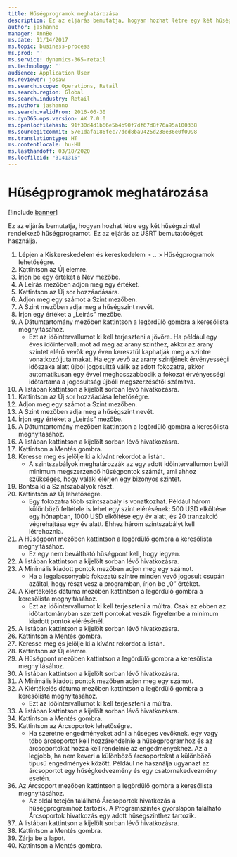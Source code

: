 ```yaml
---
title: Hűségprogramok meghatározása
description: Ez az eljárás bemutatja, hogyan hozhat létre egy két hűségszinttel rendelkező hűségprogramot.
author: jashanno
manager: AnnBe
ms.date: 11/14/2017
ms.topic: business-process
ms.prod: ''
ms.service: dynamics-365-retail
ms.technology: ''
audience: Application User
ms.reviewer: josaw
ms.search.scope: Operations, Retail
ms.search.region: Global
ms.search.industry: Retail
ms.author: jashanno
ms.search.validFrom: 2016-06-30
ms.dyn365.ops.version: AX 7.0.0
ms.openlocfilehash: 91f30d4d1b66e5b4b90f7df67d8f76a95a100338
ms.sourcegitcommit: 57e1dafa186fec77ddd8ba9425d238e36e0f0998
ms.translationtype: HT
ms.contentlocale: hu-HU
ms.lasthandoff: 03/18/2020
ms.locfileid: "3141315"
---
```

# <a name="define-loyalty-programs"></a>Hűségprogramok meghatározása

[!include [banner](../includes/banner.md)]

Ez az eljárás bemutatja, hogyan hozhat létre egy két hűségszinttel rendelkező hűségprogramot. Ez az eljárás az USRT bemutatócéget használja.

1. Lépjen a Kiskereskedelem és kereskedelem > .. > Hűségprogramok lehetőségre.
2. Kattintson az Új elemre.
3. Írjon be egy értéket a Név mezőbe.
4. A Leírás mezőben adjon meg egy értéket.
5. Kattintson az Új sor hozzáadására.
6. Adjon meg egy számot a Szint mezőben.
7. A Szint mezőben adja meg a hűségszint nevét.
8. Írjon egy értéket a „Leírás” mezőbe.
9. A Dátumtartomány mezőben kattintson a legördülő gombra a keresőlista megnyitásához.
    * Ezt az időintervallumot ki kell terjeszteni a jövőre. Ha például egy éves időintervallumot ad meg az arany szinthez, akkor az arany szintet elérő vevők egy éven keresztül kaphatják meg a szintre vonatkozó jutalmakat. Ha egy vevő az arany szintjének érvényességi időszaka alatt újból jogosulttá válik az adott fokozatra, akkor automatikusan egy évvel meghosszabbodik a fokozat érvényességi időtartama a jogosultság újbóli megszerzésétől számítva.  
10. A listában kattintson a kijelölt sorban lévő hivatkozásra.
11. Kattintson az Új sor hozzáadása lehetőségre.
12. Adjon meg egy számot a Szint mezőben.
13. A Szint mezőben adja meg a hűségszint nevét.
14. Írjon egy értéket a „Leírás” mezőbe.
15. A Dátumtartomány mezőben kattintson a legördülő gombra a keresőlista megnyitásához.
16. A listában kattintson a kijelölt sorban lévő hivatkozásra.
17. Kattintson a Mentés gombra.
18. Keresse meg és jelölje ki a kívánt rekordot a listán.
    * A szintszabályok meghatározzák az egy adott időintervallumon belül minimum megszerzendő hűségpontok számát, ami ahhoz szükséges, hogy valaki elérjen egy bizonyos szintet.  
19. Bontsa ki a Szintszabályok részt.
20. Kattintson az Új lehetőségre.
    * Egy fokozatra több szintszabály is vonatkozhat. Például három különböző feltétele is lehet egy szint elérésének: 500 USD elköltése egy hónapban, 1000 USD elköltése egy év alatt, és 20 tranzakció végrehajtása egy év alatt. Ehhez három szintszabályt kell létrehoznia.  
21. A Hűségpont mezőben kattintson a legördülő gombra a keresőlista megnyitásához.
    * Ez egy nem beváltható hűségpont kell, hogy legyen.  
22. A listában kattintson a kijelölt sorban lévő hivatkozásra.
23. A Minimális kiadott pontok mezőben adjon meg egy számot.
    * Ha a legalacsonyabb fokozatú szintre minden vevő jogosult csupán azáltal, hogy részt vesz a programban, írjon be „0” értéket.  
24. A Kiértékelés dátuma mezőben kattintson a legördülő gombra a keresőlista megnyitásához.
    * Ezt az időintervallumot ki kell terjeszteni a múltra. Csak az ebben az időtartományban szerzett pontokat veszik figyelembe a minimum kiadott pontok elérésénél.  
25. A listában kattintson a kijelölt sorban lévő hivatkozásra.
26. Kattintson a Mentés gombra.
27. Keresse meg és jelölje ki a kívánt rekordot a listán.
28. Kattintson az Új elemre.
29. A Hűségpont mezőben kattintson a legördülő gombra a keresőlista megnyitásához.
30. A listában kattintson a kijelölt sorban lévő hivatkozásra.
31. A Minimális kiadott pontok mezőben adjon meg egy számot.
32. A Kiértékelés dátuma mezőben kattintson a legördülő gombra a keresőlista megnyitásához.
    * Ezt az időintervallumot ki kell terjeszteni a múltra.  
33. A listában kattintson a kijelölt sorban lévő hivatkozásra.
34. Kattintson a Mentés gombra.
35. Kattintson az Árcsoportok lehetőségre.
    * Ha szeretne engedményeket adni a hűséges vevőknek. egy vagy több árcsoportot kell hozzárendelnie a hűségprogramhoz és az árcsoportokat hozzá kell rendelnie az engedményekhez. Az a legjobb, ha nem keveri a különböző árcsoportokat a különböző típusú engedmények között.  Például ne használja ugyanazt az árcsoportot egy hűségkedvezmény és egy csatornakedvezmény esetén.  
36. Az Árcsoport mezőben kattintson a legördülő gombra a keresőlista megnyitásához.
    * Az oldal tetején található Árcsoportok hivatkozás a hűségprogramhoz tartozik. A Programszintek gyorslapon található Árcsoportok hivatkozás egy adott hűségszinthez tartozik.  
37. A listában kattintson a kijelölt sorban lévő hivatkozásra.
38. Kattintson a Mentés gombra.
39. Zárja be a lapot.
40. Kattintson a Mentés gombra.

